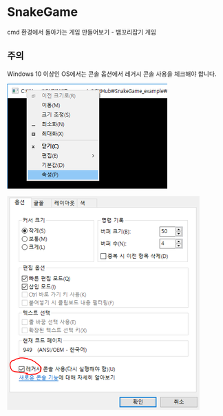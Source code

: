 # SnakeGame
cmd 환경에서 돌아가는 게임 만들어보기 - 뱀꼬리잡기 게임

## 주의
Windows 10 이상인 OS에서는 콘솔 옵션에서 레거시 콘솔 사용을 체크해야 합니다.

![Console Option1](consoleOption1.png)

![Console Option2](consoleOption2.png)

